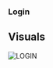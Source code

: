 ### Login

## Visuals
![LOGIN](https://user-images.githubusercontent.com/79788833/119340942-79866f80-bc93-11eb-8477-0888a14210f2.JPG)

